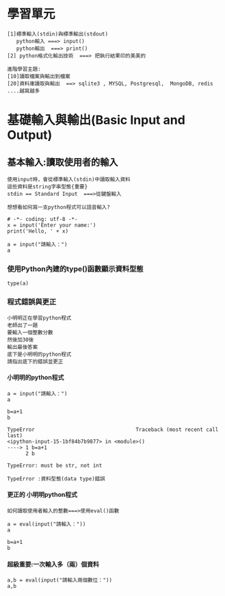 # 學習單元
```
[1]標準輸入(stdin)與標準輸出(stdout)
   python輸入 ===> input()
   python輸出  ===> print()
[2] python格式化輸出技術  ===> 把執行結果印的美美的
```
```
進階學習主題:
[10]讀取檔案與輸出到檔案
[20]資料庫讀取與輸出  ==> sqlite3 , MYSQL, Postgresql,  MongoDB, redis ....越寫越多  
```
# 基礎輸入與輸出(Basic Input and Output)

## 基本輸入:讀取使用者的輸入
```
使用input時，會從標準輸入(stdin)中讀取輸入資料
這些資料是string字串型態{重要}
stdin == Standard Input  ===>從鍵盤輸入

想想看如何寫一支python程式可以語音輸入?  
```
```
# -*- coding: utf-8 -*-
x = input('Enter your name:')
print('Hello, ' + x)

a = input("請輸入：")
a
```
###  使用Python內建的type()函數顯示資料型態
```
type(a)
```

### 程式錯誤與更正
```
小明明正在學習python程式
老師出了一題
要輸入一個整數分數
然後加30後
輸出最後答案
底下是小明明的python程式
請指出底下的錯誤並更正
```
#### 小明明的python程式
```
a = input("請輸入：")
a
```
```
b=a+1
b
```
```
TypeError                                 Traceback (most recent call last)
<ipython-input-15-1bf84b7b9877> in <module>()
----> 1 b=a+1
      2 b

TypeError: must be str, not int
```
```
TypeError :資料型態(data type)錯誤
```
#### 更正的 小明明python程式
```
如何讀取使用者輸入的整數===>使用eval()函數
```
```
a = eval(input("請輸入："))
a

b=a+1
b
```
#### 超級重要:一次輸入多（兩）個資料
```
a,b = eval(input("請輸入兩個數位："))
a,b
```

